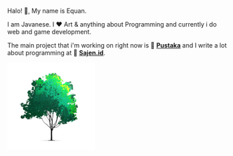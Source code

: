 
Halo! 👋, My name is Equan.

I am Javanese.
I ♥ Art & anything about Programming  and currently i do web and game development.

The main project that i'm working on right now is 🚀 [**Pustaka**](https://kalenderjawa.dev) and I write a lot about programming at 🚀 [**Sajen.id**](https://sajen.id).


 ![phon](https://raw.githubusercontent.com/junwatu/junwatu/master/sajenid-tree.png)
